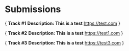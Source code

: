 # Submissions

{
**Track #1**
**Description: This is a test**
https://test.com
}

{
**Track #2**
**Description: This is a test**
https://test1.com
}

{
**Track #3**
**Description: This is a test**
https://test3.com
}

